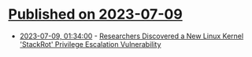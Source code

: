 # [Published on 2023-07-09](index.md)

* [2023-07-09, 01:34:00](https://linux.slashdot.org/story/23/07/09/0131210/researchers-discovered-a-new-linux-kernel-stackrot-privilege-escalation-vulnerability?utm_source=rss1.0mainlinkanon&utm_medium=feed) - [Researchers Discovered a New Linux Kernel 'StackRot' Privilege Escalation Vulnerability](https://linux.slashdot.org/story/23/07/09/0131210/researchers-discovered-a-new-linux-kernel-stackrot-privilege-escalation-vulnerability?utm_source=rss1.0mainlinkanon&utm_medium=feed)
